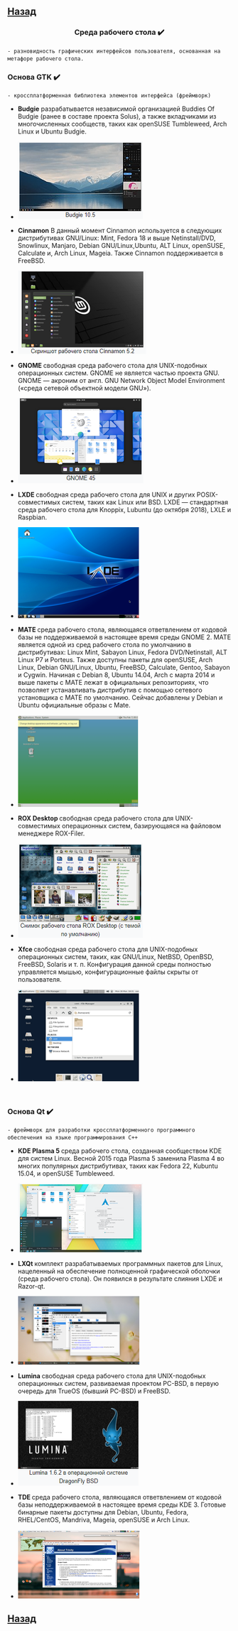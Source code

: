 ## [Назад](../lin.md)

### <center>Среда рабочего стола ✔️</center>
 `- разновидность графических интерфейсов пользователя, основанная на метафоре рабочего стола.`
 
### Основа GTK ✔️
   `- кроссплатформенная библиотека элементов интерфейса (фреймворк)`

- <b>Budgie</b> разрабатывается независимой организацией Buddies Of Budgie (ранее в составе проекта Solus), а также вкладчиками из многочисленных сообществ, таких как openSUSE Tumbleweed, Arch Linux и Ubuntu Budgie.
- ![bud](../../../Img/bud.png)


- <b>Cinnamon</b> В данный момент Cinnamon используется в следующих дистрибутивах GNU/Linux: Mint, Fedora 18 и выше Netinstall/DVD, Snowlinux, Manjaro, Debian GNU/Linux,Ubuntu, ALT Linux, openSUSE, Calculate и, Arch Linux, Mageia. Также Cinnamon поддерживается в FreeBSD.
- ![cin](../../../Img/cin.png)


- <b>GNOME </b> свободная среда рабочего стола для UNIX-подобных операционных систем. GNOME не является частью проекта GNU. GNOME — акроним от англ. GNU Network Object Model Environment («среда сетевой объектной модели GNU»).
- ![gno](../../../Img/gno.png)


- <b>LXDE </b> свободная среда рабочего стола для UNIX и других POSIX-совместимых систем, таких как Linux или BSD. LXDE — стандартная среда рабочего стола для Knoppix, Lubuntu (до октября 2018), LXLE и Raspbian.
- ![lxde](../../../Img/lxde.png)


- <b>MATE </b>среда рабочего стола, являющаяся ответвлением от кодовой базы не поддерживаемой в настоящее время среды GNOME 2. MATE является одной из сред рабочего стола по умолчанию в дистрибутивах: Linux Mint, Sabayon Linux, Fedora DVD/Netinstall, ALT Linux P7 и Porteus. Также доступны пакеты для openSUSE, Arch Linux, Debian GNU/Linux, Ubuntu, FreeBSD, Calculate, Gentoo, Sabayon и Cygwin. Начиная с Debian 8, Ubuntu 14.04, Arch с марта 2014 и выше пакеты с MATE лежат в официальных репозиториях, что позволяет устанавливать дистрибутив с помощью сетевого установщика с MATE по умолчанию. Сейчас добавлены у Debian и Ubuntu официальные образы с Mate.
- ![mate](../../../Img/mate.png)


- <b>ROX Desktop </b> свободная среда рабочего стола для UNIX-совместимых операционных систем, базирующаяся на файловом менеджере ROX-Filer.
- ![lxde](../../../Img/rox.png)


- <b>Xfce </b> свободная среда рабочего стола для UNIX-подобных операционных систем, таких, как GNU/Linux, NetBSD, OpenBSD, FreeBSD, Solaris и т. п. Конфигурация данной среды полностью управляется мышью, конфигурационные файлы скрыты от пользователя.
- ![xfce](../../../Img/xfce.png)

<br>

### Основа Qt ✔️
`- фреймворк для разработки кроссплатформенного программного обеспечения на языке программирования C++`

- <b>KDE Plasma 5 </b> среда рабочего стола, созданная сообществом KDE для систем Linux. Весной 2015 года Plasma 5 заменила Plasma 4 во многих популярных дистрибутивах, таких как Fedora 22, Kubuntu 15.04, и openSUSE Tumbleweed.
- ![kde](../../../Img/kde.png)


- <b>LXQt </b> комплект разрабатываемых программных пакетов для Linux, нацеленный на обеспечение полноценной графической оболочки (среда рабочего стола). Он появился в результате слияния LXDE и Razor-qt.
- ![lxqt](../../../Img/lxqt.png)


- <b>Lumina  </b> свободная среда рабочего стола для UNIX-подобных операционных систем, развиваемая проектом PC-BSD, в первую очередь для TrueOS (бывший PC-BSD) и FreeBSD.
- ![lumi](../../../Img/lumi.png)


- <b>TDE  </b> среда рабочего стола, являющаяся ответвлением от кодовой базы неподдерживаемой в настоящее время среды KDE 3. Готовые бинарные пакеты доступны для Debian, Ubuntu, Fedora, RHEL/CentOS, Mandriva, Mageia, openSUSE и Arch Linux.
- ![tde](../../../Img/tde.png)

## [Назад](../lin.md)

